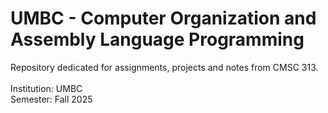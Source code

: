 # UMBC - Computer Organization and Assembly Language Programming
Repository dedicated for assignments, projects and notes from CMSC 313.<br><br>
Institution: UMBC <br>
Semester: Fall 2025
